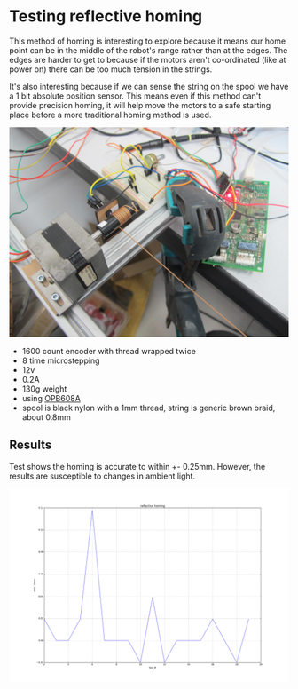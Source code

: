 # Testing reflective homing

This method of homing is interesting to explore because it means our home point can be in the middle of the robot's range rather than at the edges. The edges are harder to get to because if the motors aren't co-ordinated (like at power on) there can be too much tension in the strings.

It's also interesting because if we can sense the string on the spool we have a 1 bit absolute position sensor. This means even if this method can't provide precision homing, it will help move the motors to a safe starting place before a more traditional homing method is used.

![setup](ref_homing.jpg)

* 1600 count encoder with thread wrapped twice
* 8 time microstepping
* 12v
* 0.2A
* 130g weight
* using [OPB608A](http://uk.rs-online.com/web/p/photoelectric-sensors/1944018/?searchTerm=194+4018&relevancy-data=636F3D3126696E3D4931384E525353746F636B4E756D6265724D504E266C753D656E266D6D3D6D61746368616C6C26706D3D5E5C647B337D5B5C732D2F255C2E2C5D5C647B332C347D2426706F3D313426736E3D592673743D52535F53544F434B5F4E554D4245522677633D4E4F4E45267573743D3139342034303138267374613D3139343430313826)
* spool is black nylon with a 1mm thread, string is generic brown braid, about 0.8mm

## Results

Test shows the homing is accurate to within +- 0.25mm. However, the results are susceptible to changes in ambient light.

![errors.png](errors.png)
